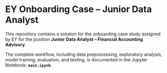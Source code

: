 # EY Onboarding Case – Junior Data Analyst

This repository contains a solution for the onboarding case study assigned by EY for the position **Junior Data Analyst – Financial Accounting Advisory**.

The complete workflow, including data preprocessing, exploratory analysis, model training, evaluation, and testing, is documented in the Jupyter Notebook: **`main.ipynb`**.

